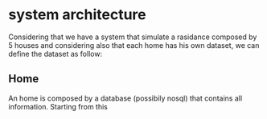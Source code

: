 # system architecture
Considering that we have a system that simulate a rasidance composed by 5 houses and considering also that each home has his own dataset, we can define the dataset as follow:

## Home
An home is composed by a database (possibily nosql) that contains all information. 
Starting from this 